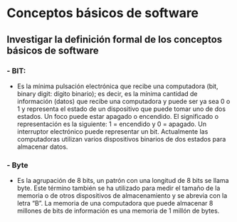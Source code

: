 # Conceptos básicos de software
## Investigar la definición formal de los conceptos básicos de software
### - BIT: 
* Es la mínima pulsación electrónica que recibe una computadora (bit, binary digit: dígito
binario); es decir, es la mínima cantidad de información (datos) que recibe una computadora 
y puede ser ya sea 0 o 1 y representa el estado de un dispositivo que puede tomar uno
de dos estados. Un foco puede estar apagado o encendido. El significado o representación
es la siguiente: 1 = encendido y 0 = apagado. Un interruptor electrónico puede representar
un bit. Actualmente las computadoras utilizan varios dispositivos binarios de dos estados
para almacenar datos.
### - Byte
* Es la agrupación de 8 bits, un patrón con una longitud de 8 bits se llama byte. Este término 
también se ha utilizado para medir el tamaño de la memoria o de otros dispositivos de 
almacenamiento y se abrevia con la letra “B”. La memoria de una computadora que puede 
almacenar 8 millones de bits de información es una memoria de 1 millón de bytes.
